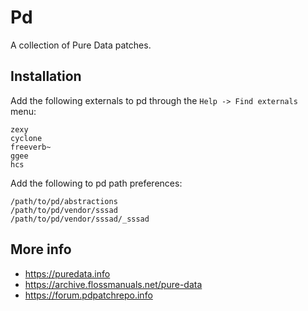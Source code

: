 # Pd

A collection of Pure Data patches.

## Installation

Add the following externals to pd through the `Help -> Find externals` menu:

```
zexy
cyclone
freeverb~
ggee
hcs
```

Add the following to pd path preferences:

```
/path/to/pd/abstractions
/path/to/pd/vendor/sssad
/path/to/pd/vendor/sssad/_sssad
```

## More info

 * https://puredata.info
 * https://archive.flossmanuals.net/pure-data
 * https://forum.pdpatchrepo.info
